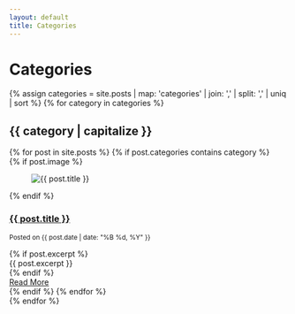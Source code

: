 ```yaml
---
layout: default
title: Categories
---
```

<main class="container">
  <h1>Categories</h1>
  {% assign categories = site.posts | map: 'categories' | join: ',' | split: ',' | uniq | sort %}
  {% for category in categories %}
  <section>
    <h2>{{ category | capitalize }}</h2>
    <div class="grid">
      {% for post in site.posts %}
        {% if post.categories contains category %}
        <article>
          {% if post.image %}
          <figure>
            <img src="{{ post.image | relative_url }}" alt="{{ post.title }}">
          </figure>
          {% endif %}
          <h3><a href="{{ post.url | relative_url }}">{{ post.title }}</a></h3>
          <p><small>Posted on {{ post.date | date: "%B %d, %Y" }}</small></p>
          {% if post.excerpt %}
          <div>{{ post.excerpt }}</div>
          {% endif %}
          <footer>
            <div role="group">
              <a href="{{ post.url | relative_url }}" role="button" class="secondary" aria-label="Read more about {{ post.title }}">Read More</a>
            </div>
          </footer>
        </article>
        {% endif %}
      {% endfor %}
    </div>
  </section>
  {% endfor %}
</main>